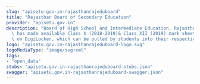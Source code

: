 ```yaml
---
slug: "apisetu-gov-in-rajasthanrajeduboard"
title: "Rajasthan Board of Secondary Education"
provider: "apisetu.gov.in"
description: "Board of High School and Intermediate Education, Rajasthan (http://rajeduboard.rajasthan.gov.in/)\
  \ has made available Class X (2018-2019)& Class XII (2019) mark sheet available\
  \ on DigiLocker, which can be pulled by students into their respective accounts"
logo: "apisetu.gov.in-rajasthanrajeduboard-logo.svg"
logoMediaType: "image/svg+xml"
tags:
- "open_data"
stubs: "apisetu.gov.in-rajasthanrajeduboard-stubs.json"
swagger: "apisetu.gov.in-rajasthanrajeduboard-swagger.json"
---
```

